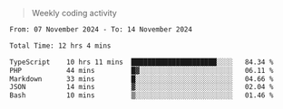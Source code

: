> Weekly coding activity
<!--START_SECTION:waka-->

```txt
From: 07 November 2024 - To: 14 November 2024

Total Time: 12 hrs 4 mins

TypeScript    10 hrs 11 mins  █████████████████████░░░░   84.34 %
PHP           44 mins         █▓░░░░░░░░░░░░░░░░░░░░░░░   06.11 %
Markdown      33 mins         █░░░░░░░░░░░░░░░░░░░░░░░░   04.66 %
JSON          14 mins         ▓░░░░░░░░░░░░░░░░░░░░░░░░   02.04 %
Bash          10 mins         ▒░░░░░░░░░░░░░░░░░░░░░░░░   01.46 %
```

<!--END_SECTION:waka-->
